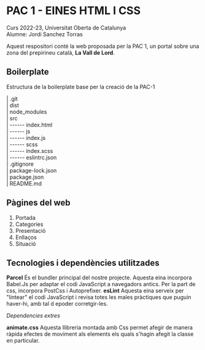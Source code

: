 # PAC 1 - EINES HTML I CSS

Curs 2022-23, Universitat Oberta de Catalunya  
Alumne: Jordi Sanchez Torras

Aquest respositori conté la web proposada per la PAC 1, un portal sobre una zona del prepirineu català, **La Vall de Lord**.

## Boilerplate

Estructura de la boilerplate base per la creació de la PAC-1

| .git  
| dist  
| node_modules  
| src  
| ------ index.html  
| ------ js  
| ------ index.js  
| ------ scss  
| ------ index.scss  
| ------ eslintrc.json  
| .gitignore  
| package-lock.json  
| package.json  
| README.md

## Pàgines del web

1. Portada
2. Categories
3. Presentació
4. Enllaços
5. Situació

## Tecnologies i dependències utilitzades

**Parcel**
És el bundler principal del nostre projecte.
Aquesta eina incorpora Babel.Js per adaptar el codi JavaScript a navegadors antics.
Per la part de css, incorpora PostCss i Autoprefixer.
**esLint**
Aquesta eina serveix per "lintear" el codi JavaScript i revisa totes les males pràctiques que puguin haver-hi, amb tal d epoder corretgir-les.

_Dependencies extres_

**animate.css**
Aquesta llibreria montada amb Css permet afegir de manera ràpida efectes de moviment als elements els quals s'hagin afegit la classe en particular.
